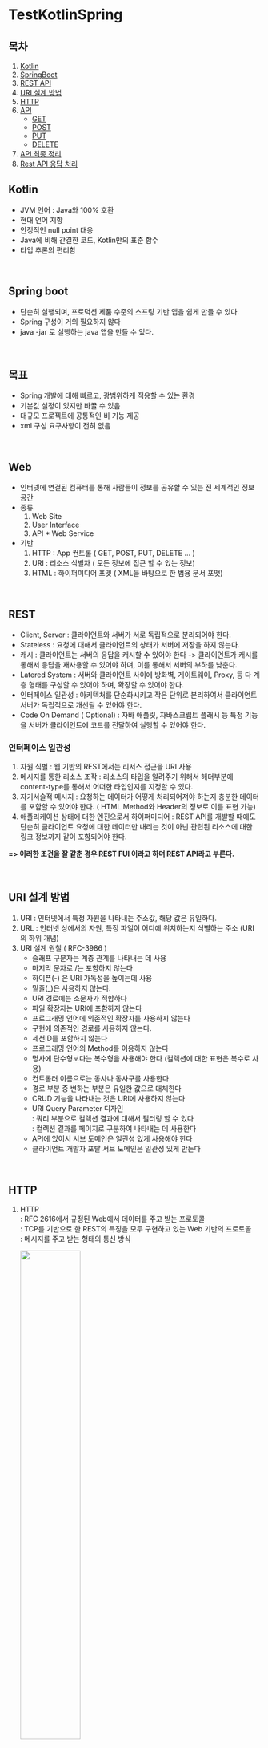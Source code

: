 # TestKotlinSpring

## 목차
1. [Kotlin](#Kotlin)
2. [SpringBoot](#Spring-boot)
3. [REST API](#REST)
4. [URI 설계 방법](#URI-설계-방법)
5. [HTTP](#HTTP)
6. [API](#API)
    - [GET](#GET)
    - [POST](#POST)
    - [PUT](#PUT)
    - [DELETE](#DELETE)
7. [API 최종 정리](#최종-정리)
8. [Rest API 응답 처리](#Rest-API-응답-처리)

## Kotlin
- JVM 언어 : Java와 100% 호환
- 현대 언어 지향
- 안정적인 null point 대응
- Java에 비해 간결한 코드, Kotlin만의 표준 함수
- 타입 추론의 편리함  

<br>

## Spring boot
- 단순히 실행되며, 프로덕션 제품 수준의 스프링 기반 앱을 쉽게 만들 수 있다.
- Spring 구성이 거의 필요하지 않다
- java -jar 로 실행하는 java 앱을 만들 수 있다.  

<br>

## 목표
- Spring 개발에 대해 빠르고, 광범위하게 적용할 수 있는 환경
- 기본값 설정이 있지만 바꿀 수 있음
- 대규모 프로젝트에 공통적인 비 기능 제공
- xml 구성 요구사항이 전혀 없음
  
<br>

## Web
- 인터넷에 연결된 컴퓨터를 통해 사람들이 정보를 공유할 수 있는 전 세계적인 정보공간
- 종류
  1. Web Site
  2. User Interface
  3. API * Web Service
- 기반
  1. HTTP : App 컨트롤 ( GET, POST, PUT, DELETE ... )
  2. URI : 리소스 식별자 ( 모든 정보에 접근 할 수 있는 정보)
  3. HTML : 하이퍼미디어 포맷 ( XML을 바탕으로 한 범용 문서 포맷)
 
<br>

## REST
- Client, Server : 클라이언트와 서버가 서로 독립적으로 분리되어야 한다.
- Stateless : 요청에 대해서 클라이언트의 상태가 서버에 저장을 하지 않는다.
- 캐시 : 클라이언트는 서버의 응답을 캐시할 수 있어야 한다 -> 클라이언트가 캐시를 통해서 응답을 재사용할 수 있어야 하며, 이를 통해서 서버의 부하를 낮춘다.
- Latered System : 서버와 클라이언트 사이에 방화벽, 게이트웨이, Proxy, 등 다 계층 형태를 구성할 수 있어야 하며, 확장할 수 있어야 한다.
- 인터페이스 일관성 : 아키텍처를 단순화시키고 작은 단위로 분리하여서 클라이언트 서버가 독립적으로 개선될 수 있어야 한다.
- Code On Demand ( Optional) : 자바 애플릿, 자바스크립트 플래시 등 특정 기능을 서버가 클라이언트에 코드를 전달하여 실행할 수 있어야 한다.

### 인터페이스 일관성 
1. 자원 식별 : 웹 기반의 REST에서는 리서스 접근을 URI 사용
2. 메시지를 통한 리소스 조작 : 리소스의 타입을 알려주기 위해서 헤더부분에 content-type를 통해서 어떠한 타입인지를 지정할 수 있다.
3. 자기서술적 메시지 : 요청하는 데이터가 어떻게 처리되어져야 하는지 충분한 데이터를 포함할 수 있어야 한다. ( HTML Method와 Header의 정보로 이를 표현 가능)
4. 애플리케이션 상태에 대한 엔진으로서 하이퍼미디어 : REST API를 개발할 때에도 단순히 클라이언트 요청에 대한 데이터만 내리는 것이 아닌 관련된 리소스에 대한 링크 정보까지 같이 포함되어야 한다.

   
<b>=>  이러한 조건을 잘 같춘 경우 REST FUl 이라고 하며 REST API라고 부른다.</b>

<br>

## URI 설계 방법
1. URI : 인터넷에서 특정 자원을 나타내는 주소값, 해당 값은 유일하다.
2. URL : 인터넷 상에서의 자원, 특정 파일이 어디에 위치하는지 식별하는 주소 (URI의 하위 개념)
3. URI 설계 원칠 ( RFC-3986 )
   - 슬래프 구분자는 계층 관계를 나타내는 데 사용
   - 마지막 문자로 /는 포함하지 않는다
   - 하이픈(-) 은 URI 가독성을 높이는데 사용
   - 밑줄(_)은 사용하지 않는다.
   - URI 경로에는 소문자가 적합하다
   - 파일 확장자는 URI에 포함하지 않는다
   - 프로그래밍 언어에 의존적인 확장자를 사용하지 않는다
   - 구현에 의존적인 경로를 사용하지 않는다. 
   - 세션ID를 포함하지 않는다
   - 프로그래밍 언어의 Method를 이용하지 않는다
   - 명사에 단수형보다는 복수형을 사용해야 한다 (컬렉션에 대한 표현은 복수로 사용)
   - 컨트롤러 이름으로는 동사나 동사구를 사용한다
   - 경로 부분 중 변하는 부분은 유일한 값으로 대체한다
   - CRUD 기능을 나타내는 것은 URI에 사용하지 않는다
   - URI Query Parameter 디자인  
     : 쿼리 부분으로 컬렉션 결과에 대해서 필터링 할 수 있다  
     : 컬렉션 결과를 페이지로 구분하여 나타내는 데 사용한다
   - API에 있어서 서브 도메인은 일관성 있게 사용해야 한다
   - 클라이언트 개발자 포탈 서브 도메인은 일관성 있게 만든다  
     
<br>

## HTTP

1. HTTP  
     : RFC 2616에서 규정된 Web에서 데이터를 주고 받는 프로토콜  
     : TCP를 기반으로 한 REST의 특징을 모두 구현하고 있는 Web 기반의 프로토콜  
     : 메시지를 주고 받는 형태의 통신 방식
    
     <image src="https://github.com/Seoin-A/TestKotlinSpring/assets/129828463/947f3598-b623-4d81-ba57-710233d78490" width="50%" hight="50%"></image>
     
2. HTTP Method

   <image src="https://github.com/Seoin-A/TestKotlinSpring/assets/129828463/a22fe736-6e5a-4399-b626-631537cd7ac9" width ="70%" hight = "50^"></image>

3. HTTP Status Code : 응답의 상태를 나타내는 코드 
   - 1XX : 처리중 -> 처리가 계속 되고 있는 상태, 쿨라이언트는 요청을 계속 하거나 서버의 지시에 따라서 재요청
   - 2XX : 성공 -> 요청의 성공
   - 3XX : 리다이렉트 -> 다른 리소스로 리다이렉트, 해당 코드를 받았을 때는 Response의 새로운 주소로 다시 요청
   - 4XX : 클라이언트 에러 -> 클라이언트의 요청에 에러가 있는 상태, 재전송 하여도 에러가 해결되지 않음
   - 5XX : 서버 에러 -> 서버 처리 중 에러가 발생한 상태, 재전송시 에러가 해결되었을 수 있음

   ***자주 사용되는 코드***
     
     <image src ="https://github.com/Seoin-A/TestKotlinSpring/assets/129828463/bbf7d7ef-d695-4cf1-a969-4cbc5448db77" width ="50%" hight ="50%"></image>

  

# API


### GET


1. GetMapping 
   - @RequestMapping(method =[RequestMethod.GET] , path=[ ]   
     - requestMapping은 제약없이 get, post, put, delete 동작 가능   
     - 따라서 method와 path로 제약을 줄 수 있음
   
   - @GetMapping( )   
     - Get만 동작   
     - @GetMappint(path=["/abc" , "/def" ]) 와 같이 배열로 만들면 여러 개의 주소 할당 가능

2. pathVariable
   - url path와 pathVariable 변수 이름을 동일하게 할 경우
      ```kotlin
      @GetMapping("/get-mapping/path-variable/{name}/{age}")
      fun pathVariable(@PathVariable name : String, @PathVariable age : Int){}
      ```
   - url path와 pathVariable 변수 이름을 다르게 할 경우
      ```kotlin
      @GetMapping("/get-mapping/path-variable/{name}/{age}")
      fun pathVariable(@PathVariable(value= "name") lastName : String, @PathVariable(name = "age") lasgAge : Int){}
      // value 나 name으로 변수명을 지정해준다
      ```
3. 쿼리 파라미터 사용
   - url의 쿼리를 사용할 경우
     ```kotlin
      @GetMapping("/get-mapping/query-param") // ?name=seoin&age=27
      fun queryParam(@RequestParam(name = "name") name: String,@RequestParam(value = "age") age : Int ) : String{}
      ```
   - 객체로 쿼리를 받을 경우
      ```kotlin
      @GetMapping("/get-mapping/query-param/object")
        fun queryParamObject(userRequest: UserRequest): UserRequest {}
  
      data class UserRequest (
          var name: String?=null,
          var age:Int?=null,
          var email:String?=null,
          var address:String?=null )
      ```
   - Map으로 쿼리를 받을 경우
      ```kotlin
      @GetMapping("/get-mapping/query-param/map")
      fun queryParamMap(@RequestParam map : Map<String,Any>): Map<String, Any> {}
      ```
<br>
<br>

### POST
1. PostMapping 
    - RequestMapping(method = [RequestMethod], path = ["/request-mapping"])   
        - requestMapping은 제약없이 get, post, put, delete 동작 가능   
        - 따라서 method와 path로 제약을 줄 수 있음   

    <br>
   
   - @PostMapping( )
     - Post만 동작
     - @PostMappint(path=["/abc" , "/def" ]) 와 같이 배열로 만들면 여러 개의 주소 할당 가능


2. request body로 Data 받기 (Object mapper)
    ```kotlin
    @PostMapping("post-mapping/object)
    fun postMappingObject(@RequestBody userRequest : UserRequest): UserRequest {
        // json -> object로 바뀌어서 들어옴
        println(userRequest)
        
        // object -> json 바뀌어서 return
        return userRequest
   } 
    ```
<br><br>
 
### PUT

1. PutMapping
    - @RequestMapping(method = [RequestMethod.PUT], path = ["/request-mapping"])
    - @PutMapping()   

<br>

2. Request Body로 Data 넣기
    ```kotlin
    @PutMapping(path = ["/put-mapping/object"])
    fun putMappingObject(@RequestBody userRequest: UserRequest): UserRequest {
        return userRequest
    }
    ```
  
<br>

3. Request에 대한 Response 생성 및 전송
   ```kotlin
    @PutMapping("/put-mapping/ex")
    fun putMappingEx(@RequestBody userRequest: UserRequest) : UserResponse {
    // 0. userResponse
    return UserResponse().apply {
    
    // 1. result
            this.result = Result().apply {
                this.resultCode = "OK"
                this.resultMessage = "성공"
            }
        }.apply {

    // 2. description
            this.description = "~~~~~~~~~"

        }.apply {

    // 3. user mutalbe list
            val userList = mutableListOf<UserRequest>()

            userList.add(userRequest)

            userList.add(UserRequest().apply {
                this.name = "a"
                this.age = 10
                this.email = "a@google.com"
                this.phoneNumber = "010-1111-aaaa"
                this.address = "a address"
            })

            userList.add(UserRequest().apply {
                this.name = "b"
                this.age = 10
                this.email = "a@google.com"
                this.phoneNumber = "010-1111-bbb"
                this.address = "b address"
            })

            this.user = userList
        }
    }
   ```
    
<br><br>


### DELETE   


   - Request Param
   ```kotlin
    @DeleteMapping(path=["/delete-mapping"])
          fun deleteMapping(
                  @RequestParam(value = "name") _name : String,
                  @RequestParam(name = "age") _age : Int
          ): String {
              println(_name)
              println(_age)
              return _name+" "+_age
          }
   ```
   - Path Variable

    ```kotlin
     @DeleteMapping("/delete-mapping/name/{name}/age/{age}") // path variable은 대괄호로 묶어준다
     fun deleteMappingPath(
             @PathVariable(value = "name") _name: String,
             @PathVariable(name = "age") _age: Int
          ): String {
        println(_name)
        println(_age)
        return _name+" "+_age
     }
     ```

<br><br>
      
      

# 최종 정리
## 공통
- @RestController : RestAPI 설정
- @RequestMapping : resource 설정 (method로 구분 가능)
     
## Get
- @GetMapping : Get Resouce 설정
- @RequestParam : URL Query Param Parsing
- @PathVariable : URL Path Variable Parsing
- Object : Query Param Object로 Parsing
- Map : Query Param Map으로 Parsing

## Post
- @PostMapping : Post Resource 설정 
- @RequestBody : Request Body 부분 Parsing
- @PathVariable : URL Path Variable Parsing
- @JsonProperty : json naming
- @JsonNaming : class json naming

## Put
- @PutMapping : Put Resource 설정
- @RequestBody : Request Body 부분 Parsing
- @PathVariable : URL Path VAriable Parsing

## Delete
- @DeleteMapping : Delete Resource 설정
- @RequestParam : URL Query Param Parsing
- @PathVariable : URL Path Variable Parsing
- Object : Query Param Object 로 Parsing




# Rest API 응답 처리





   
  
  
  
